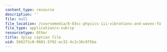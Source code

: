 ```yaml
---
content_type: resource
description: ''
file: null
file_location: /coursemedia/8-03sc-physics-iii-vibrations-and-waves-fall-2016/5662f2c096015f92ac324c2c36c8f5ba_mqhO9GT8hD4.vtt
file_type: application/x-subrip
resourcetype: Other
title: 3play caption file
uid: 5662f2c0-9601-5f92-ac32-4c2c36c8f5ba
---
```

